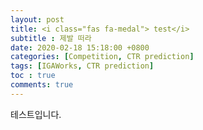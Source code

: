 ```yaml
---
layout: post
title: <i class="fas fa-medal"> test</i>
subtitle : 제발 떠라
date: 2020-02-18 15:18:00 +0800
categories: [Competition, CTR prediction]
tags: [IGAWorks, CTR prediction]
toc : true
comments: true
---
```


테스트입니다. 
